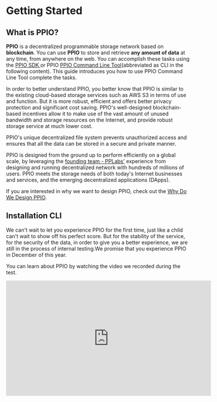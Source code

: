 # Getting Started

## What is PPIO?
**PPIO** is a decentralized programmable storage network based on **blockchain**. You can use **PPIO** to store and retrieve **any amount of data** at any time, from anywhere on the web. You can accomplish these tasks using the [PPIO SDK <badge text="todo" type="warn" vertical="" />](./PPIO_SDK.md) or PPIO [PPIO Command Line Tool](../cli/)(abbreviated as CLI in the following content). This guide introduces you how to use PPIO Command Line Tool complete the tasks.

In order to better understand PPIO, you better know that PPIO is similar to the existing cloud-based storage services such as AWS S3 in terms of use and function. But it is more robust, efficient and offers better privacy protection and significant cost saving. PPIO's well-designed blockchain-based incentives allow it to make use of the vast amount of unused bandwidth and storage resources on the Internet, and provide robust storage service at much lower cost.

PPIO's unique decentralized file system prevents unauthorized access and ensures that all the data can be stored in a secure and private manner.

PPIO is designed from the ground up to perform efficiently on a global scale, by leveraging the [founding team - PPLabs'](./others/About_PPLabs.md) experience from designing and running decentralized network with hundreds of millions of users. PPIO meets the storage needs of both today's Internet businesses and services, and the emerging decentralized applications (DApps).

If you are interested in why we want to design PPIO, check out the [Why Do We Design PPIO](./others/Why_Do_Want_To_Design_PPIO.md).

## Installation CLI
We can't wait to let you experience PPIO for the first time, just like a child can't wait to show off his perfect score. But for the stability of the service, for the security of the data, in order to give you a better experience, we are still in the process of internal testing.We promise that you experience PPIO in December of this year.

You can learn about PPIO by watching the video we recorded during the test.
<iframe width="560" height="315" src="https://www.youtube.com/embed/dmMwajvsb0M" frameborder="0" allow="autoplay; encrypted-media" allowfullscreen></iframe>
